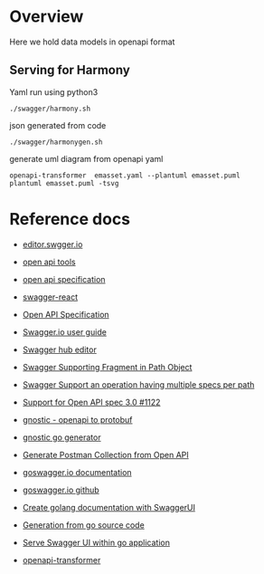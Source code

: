 # Overview 
Here we hold data models in openapi format

## Serving for Harmony

Yaml run using python3
```
./swagger/harmony.sh
```

json generated from code
```
./swagger/harmonygen.sh
```

generate uml diagram from openapi yaml
```
openapi-transformer  emasset.yaml --plantuml emasset.puml
plantuml emasset.puml -tsvg
```


# Reference docs

* [editor.swgger.io](https://editor.swagger.io/)
* [open api tools](https://openapi.tools/)
* [open api specification](http://spec.openapis.org/oas/v3.0.3)
* [swagger-react](https://www.npmjs.com/package/swagger-ui-react)

* [Open API Specification](https://github.com/OAI/OpenAPI-Specification/blob/master/versions/3.0.0.md)
* [Swagger.io user guide](https://swagger.io/docs/specification/about/)
* [Swagger hub editor](https://app.swaggerhub.com/apis/wasdex/peerCount/0-oas3)
* [Swagger Supporting Fragment in Path Object](https://github.com/OAI/OpenAPI-Specification/issues/1635)
* [Swagger Support an operation having multiple specs per path](https://github.com/OAI/OpenAPI-Specification/issues/182)
* [Support for Open API spec 3.0 #1122](https://github.com/go-swagger/go-swagger/issues/1122)
* [gnostic - openapi to protobuf](https://github.com/googleapis/gnostic)
* [gnostic go generator](https://github.com/googleapis/gnostic-go-generator)

* [Generate Postman Collection from Open API](https://blog.postman.com/converting-openapi-specs-to-postman-collections/)

* [goswagger.io documentation](https://goswagger.io/)
* [goswagger.io github](https://github.com/go-swagger/go-swagger)
* [Create golang documentation with SwaggerUI](https://www.ribice.ba/swagger-golang/)
* [Generation from go source code](https://medium.com/@pedram.esmaeeli/generate-swagger-specification-from-go-source-code-648615f7b9d9)
* [Serve Swagger UI within go application](https://medium.com/@ribice/serve-swaggerui-within-your-golang-application-5486748a5ed4)

* [openapi-transformer](https://www.npmjs.com/package/openapi-transformer)

